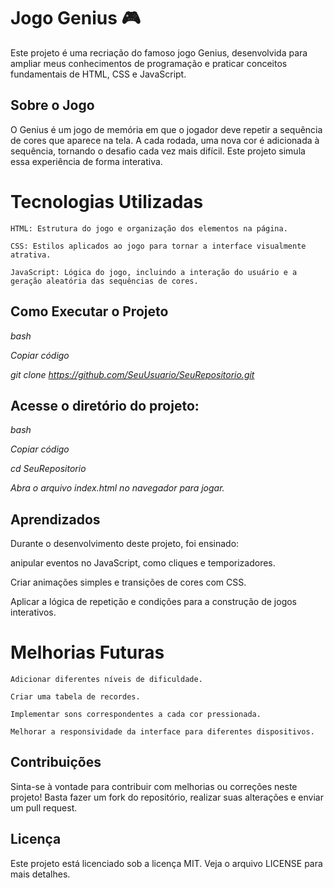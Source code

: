 # Jogo Genius 🎮
Este projeto é uma recriação do famoso jogo Genius, desenvolvida para ampliar meus conhecimentos de programação e praticar conceitos fundamentais de HTML, CSS e JavaScript.

## Sobre o Jogo
O Genius é um jogo de memória em que o jogador deve repetir a sequência de cores que aparece na tela. A cada rodada, uma nova cor é adicionada à sequência, tornando o desafio cada vez mais difícil. Este projeto simula essa experiência de forma interativa.

# Tecnologias Utilizadas
`HTML: Estrutura do jogo e organização dos elementos na página.`

`CSS: Estilos aplicados ao jogo para tornar a interface visualmente atrativa.`

`JavaScript: Lógica do jogo, incluindo a interação do usuário e a geração aleatória das sequências de cores.`


## Como Executar o Projeto

*bash*

*Copiar código*

*git clone https://github.com/SeuUsuario/SeuRepositorio.git*

## Acesse o diretório do projeto:

*bash*

*Copiar código*

*cd SeuRepositorio*

*Abra o arquivo index.html no navegador para jogar.*

## Aprendizados

Durante o desenvolvimento deste projeto, foi ensinado: 

anipular eventos no JavaScript, como cliques e temporizadores.

Criar animações simples e transições de cores com CSS.

Aplicar a lógica de repetição e condições para a construção de jogos interativos.


# Melhorias Futuras

`Adicionar diferentes níveis de dificuldade.`

`Criar uma tabela de recordes.`

`Implementar sons correspondentes a cada cor pressionada.`

`Melhorar a responsividade da interface para diferentes dispositivos.`

## Contribuições
Sinta-se à vontade para contribuir com melhorias ou correções neste projeto! Basta fazer um fork do repositório, realizar suas alterações e enviar um pull request.

## Licença
Este projeto está licenciado sob a licença MIT. Veja o arquivo LICENSE para mais detalhes.

